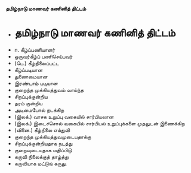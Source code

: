 **தமிழ்நாடு மாணவர் கணினித் திட்டம்**
- # தமிழ்நாடு மாணவர் கணினித் திட்டம்
- n. கீழ்ப்பணியாளர்
- ஒருவர்கீழ்ப் பணிசெய்பவர்
- (பெ.) கீழ்நிலைப்பட்ட
- கீழ்ப்படியான
- துணைமையான
- இரண்டாம் படியான
- குறைந்த முக்கியத்துவம் வாய்ந்த
- சிறப்புக்குன்றிய
- தரம் குன்றிய
- அடிமைபோல் நடக்கிற
- (இலக்.) வாசக உறுப்பு வகையில் சார்பியலான
- (இலக்.) இடைச்சொல் வகையில் சார்பியல்  உறுப்புக்களை முதலுடன் இணைக்கிற
- (வினை.) கீழ்நிலை எய்துவி
- குறைந்த முக்கியத்துவமுடையதாக்கு
- சிறப்புக்குன்றியதாக நடத்து
- குறைவுடையதாக மதிப்பிடு
- கருவி நிலைக்குத் தாழ்த்து
- கருவியாக மட்டுங் கருது.

